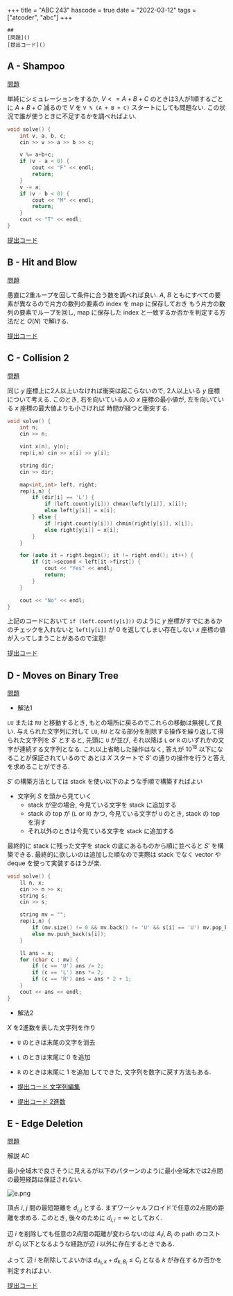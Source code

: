 +++
title = "ABC 243"
hascode = true
date = "2022-03-12"
tags = ["atcoder", "abc"]
+++


```
##
[問題]()
[提出コード]()
```


## A - Shampoo
[問題](https://atcoder.jp/contests/abc243/tasks/abc243_a)

単純にシミュレーションをするか, $V <= A+B+C$ のときは3人が1順するごとに $A+B+C$ 減るので
$V$ を `V % (A + B + C)` スタートにしても問題ない.
この状況で誰が使うときに不足するかを調べればよい.

```cpp
void solve() {
    int v, a, b, c;
    cin >> v >> a >> b >> c;

    v %= a+b+c;
    if (v - a < 0) {
        cout << "F" << endl;
        return;
    }
    v -= a;
    if (v - b < 0) {
        cout << "M" << endl;
        return;
    }
    cout << "T" << endl;
}
```

[提出コード](https://atcoder.jp/contests/abc243/submissions/30082806)

## B - Hit and Blow
[問題](https://atcoder.jp/contests/abc243/tasks/abc243_b)

愚直に2重ループを回して条件に合う数を調べれば良い.
$A$, $B$ ともにすべての要素が異なるので片方の数列の要素の index を map に保存しておき
もう片方の数列の要素でループを回し, map に保存した index と一致するか否かを判定する方法だと $O(N)$ で解ける.

[提出コード](https://atcoder.jp/contests/abc243/submissions/30035136)


## C - Collision 2
[問題](https://atcoder.jp/contests/abc243/tasks/abc243_c)

同じ $y$ 座標上に2人以上いなければ衝突は起こらないので, 2人以上いる $y$ 座標について考える.
このとき, 右を向いている人の $x$ 座標の最小値が, 左を向いている $x$ 座標の最大値よりも小さければ
時間が経つと衝突する.

```cpp
void solve() {
    int n;
    cin >> n;

    vint x(n), y(n);
    rep(i,n) cin >> x[i] >> y[i];

    string dir;
    cin >> dir;

    map<int,int> left, right;
    rep(i,n) {
        if (dir[i] == 'L') {
            if (left.count(y[i])) chmax(left[y[i]], x[i]);
            else left[y[i]] = x[i];
        } else {
            if (right.count(y[i])) chmin(right[y[i]], x[i]);
            else right[y[i]] = x[i];
        }
    }

    for (auto it = right.begin(); it != right.end(); it++) {
        if (it->second < left[it->first]) {
            cout << "Yes" << endl;
            return;
        }
    }

    cout << "No" << endl;
}
```

上記のコードにおいて `if (left.count(y[i]))` のように $y$ 座標がすでにあるかのチェックを入れないと
`left[y[i]]` が 0 を返してしまい存在しない $x$ 座標の値が入ってしまうことがあるので注意!

[提出コード](https://atcoder.jp/contests/abc243/submissions/30084273)


## D - Moves on Binary Tree
[問題](https://atcoder.jp/contests/abc243/tasks/abc243_d)

- 解法1

`LU` または `RU` と移動するとき, もとの場所に戻るのでこれらの移動は無視して良い.
与えられた文字列に対して `LU`, `RU` となる部分を削除する操作を繰り返して得られた文字列を $S'$ とすると,
先頭に `U` が並び, それ以降は `L` or `R` のいずれかの文字が連続する文字列となる.
これ以上省略した操作はなく, 答えが $10^{18}$ 以下になることが保証されているので
あとは $X$ スタートで $S'$ の通りの操作を行うと答えを求めることができる.

$S'$ の構築方法としては stack を使い以下のような手順で構築すればよい

- 文字列 $S$ を頭から見ていく
  - stack が空の場合, 今見ている文字を stack に追加する
  - stack の top が (`L` or `R`) かつ, 今見ている文字が `U` のとき, stack の top を消す
  - それ以外のときは今見ている文字を stack に追加する

最終的に stack に残った文字を stack の底にあるものから順に並べると $S'$ を構築できる.
最終的に欲しいのは追加した順なので実際は stack でなく vector や deque を使って実装するほうが楽.

```cpp
void solve() {
    ll n, x;
    cin >> n >> x;
    string s;
    cin >> s;

    string mv = "";
    rep(i,n) {
        if (mv.size() != 0 && mv.back() != 'U' && s[i] == 'U') mv.pop_back();
        else mv.push_back(s[i]);
    }

    ll ans = x;
    for (char c : mv) {
        if (c == 'U') ans /= 2;
        if (c == 'L') ans *= 2;
        if (c == 'R') ans = ans * 2 + 1;
    }
    cout << ans << endl;
}
```


- 解法2

$X$ を2進数を表した文字列を作り
- `U` のときは末尾の文字を消去
- `L` のときは末尾に 0 を追加
- `R` のときは末尾に 1 を追加
してできた, 文字列を数字に戻す方法もある.

- [提出コード 文字列編集](https://atcoder.jp/contests/abc243/submissions/30087325)
- [提出コード 2進数](https://atcoder.jp/contests/abc243/submissions/30084645)


## E - Edge Deletion
[問題](https://atcoder.jp/contests/abc243/tasks/abc243_e)

解説 AC

最小全域木で良さそうに見えるが以下のパターンのように最小全域木では2点間の最短経路は保証されない.

![e.png](/images/atcoder/abc/243/abc243e.png)


頂点 $i$, $j$ 間の最短距離を $d_{i,j}$ とする.
まずワーシャルフロイドで任意の2点間の距離を求める.
このとき, 後々のために $d_{i,i} = \infty$ としておく.

辺 $i$ を削除しても任意の2点間の距離が変わらないのは
$A_ii$, $B_i$ の path のコストが $C_i$ 以下となるような経路が辺 $i$ 以外に存在するときである.

よって 辺 $i$ を削除してよいかは
$d_{A_i, k} + d_{k, B_i} \leq C_i$ となる $k$ が存在するか否かを判定すればよい.


[提出コード](https://atcoder.jp/contests/abc243/submissions/30082435)
